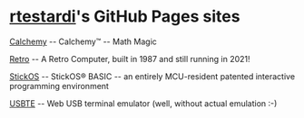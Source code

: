 [rtestardi](https://github.com/rtestardi)'s GitHub Pages sites
=================

[Calchemy](https://rtestardi.github.io/calchemy) -- Calchemy™ -- Math Magic

[Retro](https://rtestardi.github.io/retro/retro.pdf) -- A Retro Computer, built in 1987 and still running in 2021!

[StickOS](https://rtestardi.github.io/StickOS) -- StickOS® BASIC -- an entirely MCU-resident patented interactive programming environment

[USBTE](https://rtestardi.github.io/usbte/usbte.html) -- Web USB terminal emulator (well, without actual emulation :-)
